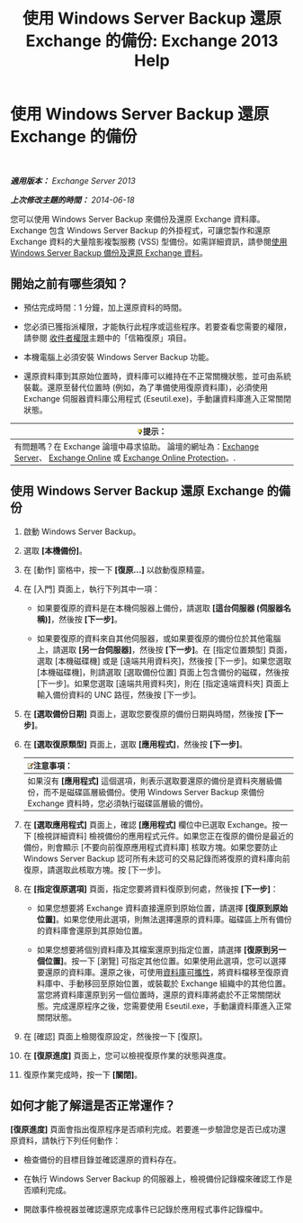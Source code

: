 ﻿---
title: '使用 Windows Server Backup 還原 Exchange 的備份: Exchange 2013 Help'
TOCTitle: 使用 Windows Server Backup 還原 Exchange 的備份
ms:assetid: 2d0f31dc-eb32-451a-8852-591269026506
ms:mtpsurl: https://technet.microsoft.com/zh-tw/library/Dd876864(v=EXCHG.150)
ms:contentKeyID: 50472768
ms.date: 05/21/2018
mtps_version: v=EXCHG.150
ms.translationtype: MT
---

# 使用 Windows Server Backup 還原 Exchange 的備份

 

_**適用版本：** Exchange Server 2013_

_**上次修改主題的時間：** 2014-06-18_

您可以使用 Windows Server Backup 來備份及還原 Exchange 資料庫。Exchange 包含 Windows Server Backup 的外掛程式，可讓您製作和還原 Exchange 資料的大量陰影複製服務 (VSS) 型備份。如需詳細資訊，請參閱[使用 Windows Server Backup 備份及還原 Exchange 資料](using-windows-server-backup-to-back-up-and-restore-exchange-data-exchange-2013-help.md)。

## 開始之前有哪些須知？

  - 預估完成時間：1 分鐘，加上還原資料的時間。

  - 您必須已獲指派權限，才能執行此程序或這些程序。若要查看您需要的權限，請參閱 [收件者權限](recipients-permissions-exchange-2013-help.md)主題中的「信箱復原」項目。

  - 本機電腦上必須安裝 Windows Server Backup 功能。

  - 還原資料庫到其原始位置時，資料庫可以維持在不正常關機狀態，並可由系統裝載。還原至替代位置時 (例如，為了準備使用復原資料庫)，必須使用 Exchange 伺服器資料庫公用程式 (Eseutil.exe)，手動讓資料庫進入正常關閉狀態。

<table>
<thead>
<tr class="header">
<th><img src="images/Bb124558.tip(EXCHG.150).gif" title="提示" alt="提示" />提示：</th>
</tr>
</thead>
<tbody>
<tr class="odd">
<td>有問題嗎？在 Exchange 論壇中尋求協助。 論壇的網址為：<a href="https://go.microsoft.com/fwlink/p/?linkid=60612">Exchange Server</a>、 <a href="https://go.microsoft.com/fwlink/p/?linkid=267542">Exchange Online</a> 或 <a href="https://go.microsoft.com/fwlink/p/?linkid=285351">Exchange Online Protection</a>。.</td>
</tr>
</tbody>
</table>


## 使用 Windows Server Backup 還原 Exchange 的備份

1.  啟動 Windows Server Backup。

2.  選取 **\[本機備份\]**。

3.  在 \[動作\] 窗格中，按一下 **\[復原...\]** 以啟動復原精靈。

4.  在 \[入門\] 頁面上，執行下列其中一項：
    
      - 如果要復原的資料是在本機伺服器上備份，請選取 **\[這台伺服器 (伺服器名稱)\]**，然後按 **\[下一步\]**。
    
      - 如果要復原的資料來自其他伺服器，或如果要復原的備份位於其他電腦上，請選取 **\[另一台伺服器\]**，然後按 **\[下一步\]**。在 \[指定位置類型\] 頁面，選取 \[本機磁碟機\] 或是 \[遠端共用資料夾\]，然後按 \[下一步\]。如果您選取 \[本機磁碟機\]，則請選取 \[選取備份位置\] 頁面上包含備份的磁碟，然後按 \[下一步\]。如果您選取 \[遠端共用資料夾\]，則在 \[指定遠端資料夾\] 頁面上輸入備份資料的 UNC 路徑，然後按 \[下一步\]。

5.  在 **\[選取備份日期\]** 頁面上，選取您要復原的備份日期與時間，然後按 **\[下一步\]**。

6.  在 **\[選取復原類型\]** 頁面上，選取 **\[應用程式\]**，然後按 **\[下一步\]**。
    
    <table>
    <thead>
    <tr class="header">
    <th><img src="images/Bb124558.note(EXCHG.150).gif" title="注意事項" alt="注意事項" />注意事項：</th>
    </tr>
    </thead>
    <tbody>
    <tr class="odd">
    <td>如果沒有 <strong>[應用程式]</strong> 這個選項，則表示選取要還原的備份是資料夾層級備份，而不是磁碟區層級備份。使用 Windows Server Backup 來備份 Exchange 資料時，您必須執行磁碟區層級的備份。</td>
    </tr>
    </tbody>
    </table>


7.  在 **\[選取應用程式\]** 頁面上，確認 **\[應用程式\]** 欄位中已選取 Exchange。按一下 \[檢視詳細資料\] 檢視備份的應用程式元件。如果您正在復原的備份是最近的備份，則會顯示 \[不要向前復原應用程式資料庫\] 核取方塊。如果您要防止 Windows Server Backup 認可所有未認可的交易記錄而將復原的資料庫向前復原，請選取此核取方塊。按 \[下一步\]。

8.  在 **\[指定復原選項\]** 頁面，指定您要將資料復原到何處，然後按 **\[下一步\]**：
    
      - 如果您想要將 Exchange 資料直接還原到原始位置，請選擇 **\[復原到原始位置\]**。如果您使用此選項，則無法選擇還原的資料庫。磁碟區上所有備份的資料庫會還原到其原始位置。
    
      - 如果您想要將個別資料庫及其檔案還原到指定位置，請選擇 **\[復原到另一個位置\]**。按一下 \[瀏覽\] 可指定其他位置。如果使用此選項，您可以選擇要還原的資料庫。還原之後，可使用[資料庫可攜性](database-portability-exchange-2013-help.md)，將資料檔移至復原資料庫中、手動移回至原始位置，或裝載於 Exchange 組織中的其他位置。當您將資料庫還原到另一個位置時，還原的資料庫將處於不正常關閉狀態。完成還原程序之後，您需要使用 Eseutil.exe，手動讓資料庫進入正常關閉狀態。

9.  在 \[確認\] 頁面上檢閱復原設定，然後按一下 \[復原\]。

10. 在 **\[復原進度\]** 頁面上，您可以檢視復原作業的狀態與進度。

11. 復原作業完成時，按一下 **\[關閉\]**。

## 如何才能了解這是否正常運作？

**\[復原進度\]** 頁面會指出復原程序是否順利完成。若要進一步驗證您是否已成功還原資料，請執行下列任何動作：

  - 檢查備份的目標目錄並確認還原的資料存在。

  - 在執行 Windows Server Backup 的伺服器上，檢視備份記錄檔來確認工作是否順利完成。

  - 開啟事件檢視器並確認還原完成事件已記錄於應用程式事件記錄檔中。

